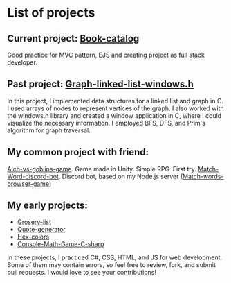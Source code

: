 # List of projects

## Current project: [Book-catalog]([https://github.com/Dmutre/Match-words-bworser-game](https://github.com/Dmutre/Book-catalog))
Good practice for MVC pattern, EJS and creating project as full stack developer.
## Past project: [Graph-linked-list-windows.h](https://github.com/Dmutre/C-larbs)
In this project, I implemented data structures for a linked list and graph in C. I used arrays of nodes to represent vertices of the graph. I also worked with the windows.h library and created a window application in C, where I could visualize the necessary information. I employed BFS, DFS, and Prim's algorithm for graph traversal.
## My common project with friend:
[Alch-vs-goblins-game](https://github.com/BbIXOD/Alch). Game made in Unity. Simple RPG. First try.
[Match-Word-discord-bot](https://github.com/Patriot0911/MW-discord-bot). Discord bot, based on my Node.js server ([Match-words-browser-game](https://github.com/Dmutre/Match-words-bworser-game))
## My early projects:
* [Grosery-list](https://github.com/Dmutre/Grosery-list)
* [Quote-generator](https://github.com/Dmutre/Quote-generator)
* [Hex-colors](https://github.com/Dmutre/Hex-colors)
* [Console-Math-Game-C-sharp](https://github.com/Dmutre/Console-Math-Game-C-sharp)

In these projects, I practiced C#, CSS, HTML, and JS for web development. Some of them may contain errors, so feel free to review, fork, and submit pull requests. I would love to see your contributions!
